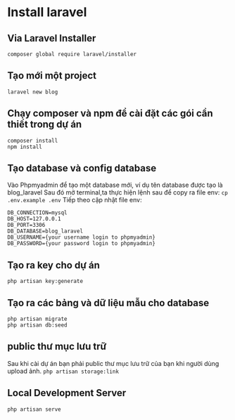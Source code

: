# Install laravel
## Via Laravel Installer
`composer global require laravel/installer`
## Tạo mới một project
`laravel new blog`
## Chạy composer và npm để cài đặt các gói cần thiết trong dự án
    composer install
    npm install
## Tạo database và config database
Vào Phpmyadmin để tạo một database mới, ví dụ tên database được tạo là blog_laravel
Sau đó mở terminal,ta thực hiện lệnh sau để copy ra file env:
`cp .env.example .env`
Tiếp theo cập nhật file env:

    DB_CONNECTION=mysql          
    DB_HOST=127.0.0.1            
    DB_PORT=3306                 
    DB_DATABASE=blog_laravel     
    DB_USERNAME={your username login to phpmyadmin}        
    DB_PASSWORD={your password login to phpmyadmin}
## Tạo ra key cho dự án
`php artisan key:generate`
## Tạo ra các bảng và dữ liệu mẫu cho database
    php artisan migrate
    php artisan db:seed
## public thư mục lưu trữ 
Sau khi cài dự án bạn phải public thư mục lưu trữ của bạn khi người dùng upload ảnh.
`php artisan storage:link`
## Local Development Server
`php artisan serve`
